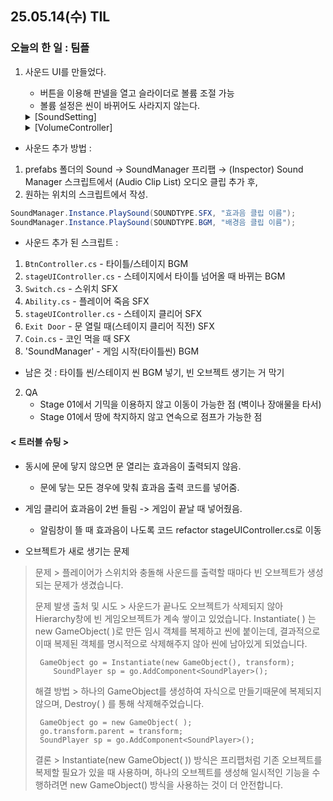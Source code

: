 ## 25.05.14(수) TIL

### 오늘의 한 일 : 팀플
1. 사운드 UI를 만들었다.
   - 버튼을 이용해 판넬을 열고 슬라이더로 볼륨 조절 가능
   - 볼륨 설정은 씬이 바뀌어도 사라지지 않는다.
  
   <details>
     <summary>[SoundSetting]</summary>
     
        using System.Collections;
        using System.Collections.Generic;
        using UnityEditor.Experimental.RestService;
        using UnityEngine;
        using UnityEngine.UI;
        
        public class SoundSetting : MonoBehaviour
        {
            [SerializeField] private Slider bgmSlider;
            [SerializeField] private Slider sfxSlider;
        
            private void Start()
            {
                float saveBGM = PlayerPrefs.GetFloat("BGMVolume", 1f); //저장된 BGM 값 불러오기(없으면 100%)
                float saveSFX = PlayerPrefs.GetFloat("SFXVolume", 1f);
        
                bgmSlider.value = saveBGM;
                sfxSlider.value = saveSFX;
                
                bgmSlider.onValueChanged.AddListener(OnBGMChanged);
                sfxSlider.onValueChanged.AddListener(OnSFXChanged);
                //Slider 변경 시 호출
        
                SoundManager.Instance.SetVolume(SOUNDTYPE.BGM, saveBGM); //불러온 값으로 적용
                SoundManager.Instance.SetVolume(SOUNDTYPE.SFX, saveSFX);
            }
        
            private void OnBGMChanged(float value) //BGM 변경 시 호출
            {
                SoundManager.Instance.SetVolume(SOUNDTYPE.BGM, value);
                PlayerPrefs.SetFloat("BGMVolume", value); //BGM 볼륨값 저장
                PlayerPrefs.Save();
            }
        
            private void OnSFXChanged(float value) //SFX 변경 시 호출
            {
                SoundManager.Instance.SetVolume(SOUNDTYPE.SFX, value);
                PlayerPrefs.SetFloat("SFXVolume", value); //SFX 볼륨값 저장
                PlayerPrefs.Save();
            }
        }

   </details>

   <details>
     <summary>[VolumeController]</summary>

        using UnityEngine;
        using UnityEngine.UI;
        
        public class VolumeController : MonoBehaviour 
        {
            [SerializeField] private GameObject volumePanel;
            [SerializeField] private Button volumeButton;
            [SerializeField] private Button backgroundBlockButton;
        
            private bool inVisible = false;
        
            private void Start()
            {
                volumePanel.SetActive(false);
                volumeButton.onClick.AddListener(ToggleVolumePanel);
                backgroundBlockButton.onClick.AddListener(ClosePanel);
            }
        
            private void ToggleVolumePanel()
            {
                inVisible = !inVisible;
                volumePanel.SetActive(inVisible);
            }
        
            private void ClosePanel()
            {
                inVisible = false;
                volumePanel.SetActive(false);
            }
        }

   </details>

- 사운드 추가 방법 :
1. prefabs 폴더의 Sound → SoundManager 프리팹 →  (Inspector) Sound Manager 스크립트에서 (Audio Clip List) 오디오 클립 추가 후,
2. 원하는 위치의 스크립트에서 작성.

```csharp
SoundManager.Instance.PlaySound(SOUNDTYPE.SFX, "효과음 클립 이름");
SoundManager.Instance.PlaySound(SOUNDTYPE.BGM, "배경음 클립 이름");
```

- 사운드 추가 된 스크립트 :
1. `BtnController.cs` - 타이틀/스테이지 BGM
2. `stageUIController.cs` - 스테이지에서 타이틀 넘어올 때 바뀌는 BGM
3. `Switch.cs` - 스위치 SFX
4. `Ability.cs` - 플레이어 죽음 SFX
5. `stageUIController.cs` - 스테이지 클리어 SFX
6. `Exit Door` - 문 열릴 때(스테이지 클리어 직전) SFX
7. `Coin.cs` - 코인 먹을 때 SFX
8. 'SoundManager' - 게임 시작(타이틀씬) BGM
- 남은 것 : 타이틀 씬/스테이지 씬 BGM 넣기, 빈 오브젝트 생기는 거 막기

2. QA
   - Stage 01에서 기믹을 이용하지 않고 이동이 가능한 점 (벽이나 장애물을 타서)
   - Stage 01에서 땅에 착지하지 않고 연속으로 점프가 가능한 점

#### < 트러블 슈팅 >
   - 동시에 문에 닿지 않으면 문 열리는 효과음이 출력되지 않음.
     - 문에 닿는 모든 경우에 맞춰 효과음 출력 코드를 넣어줌.

   - 게임 클리어 효과음이 2번 들림 -> 게임이 끝날 때 넣어줬음.
     - 알림창이 뜰 때 효과음이 나도록 코드 refactor stageUIController.cs로 이동

   - 오브젝트가 새로 생기는 문제
> 문제 > 플레이어가 스위치와 충돌해 사운드를 출력할 때마다 빈 오브젝트가 생성되는 문제가 생겼습니다.
> 
> 문제 발생 출처 및 시도 >  사운드가 끝나도 오브젝트가 삭제되지 않아 Hierarchy창에 빈 게임오브젝트가 계속 쌓이고 있었습니다. Instantiate( ) 는 new GameObject( )로 만든 임시 객체를 복제하고 씬에 붙이는데, 결과적으로 이때 복제된 객체를 명시적으로 삭제해주지 않아 씬에 남아있게 되었습니다.
> 
>      GameObject go = Instantiate(new GameObject(), transform);
>   	  SoundPlayer sp = go.AddComponent<SoundPlayer>();
> 
> 해결 방법 > 하나의 GameObject를 생성하여 자식으로 만들기때문에 복제되지 않으며, Destroy( ) 를 통해 삭제해주었습니다.
> 
>      GameObject go = new GameObject( );
>      go.transform.parent = transform;
>      SoundPlayer sp = go.AddComponent<SoundPlayer>();
> 
> 결론 > Instantiate(new GameObject( )) 방식은 프리팹처럼 기존 오브젝트를 복제할 필요가 있을 때 사용하며, 하나의 오브젝트를 생성해 일시적인 기능을 수행하려면 new GameObject() 방식을 사용하는 것이 더 안전합니다.
